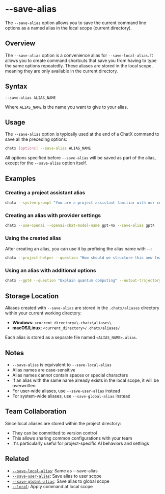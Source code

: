 # --save-alias

The `--save-alias` option allows you to save the current command line options as a named alias in the local scope (current directory).

## Overview

The `--save-alias` option is a convenience alias for `--save-local-alias`. It allows you to create command shortcuts that save you from having to type the same options repeatedly. These aliases are stored in the local scope, meaning they are only available in the current directory.

## Syntax

```
--save-alias ALIAS_NAME
```

Where `ALIAS_NAME` is the name you want to give to your alias.

## Usage

The `--save-alias` option is typically used at the end of a ChatX command to save all the preceding options:

```bash
chatx [options] --save-alias ALIAS_NAME
```

All options specified before `--save-alias` will be saved as part of the alias, except for the `--save-alias` option itself.

## Examples

### Creating a project assistant alias

```bash
chatx --system-prompt "You are a project assistant familiar with our codebase." --save-alias project-helper
```

### Creating an alias with provider settings

```bash
chatx --use-openai --openai-chat-model-name gpt-4o --save-alias gpt4
```

### Using the created alias

After creating an alias, you can use it by prefixing the alias name with `--`:

```bash
chatx --project-helper --question "How should we structure this new feature?"
```

### Using an alias with additional options

```bash
chatx --gpt4 --question "Explain quantum computing" --output-trajectory quantum.md
```

## Storage Location

Aliases created with `--save-alias` are stored in the `.chatx/aliases` directory within your current working directory:

- **Windows**: `<current_directory>\.chatx\aliases\`
- **macOS/Linux**: `<current_directory>/.chatx/aliases/`

Each alias is stored as a separate file named `<ALIAS_NAME>.alias`.

## Notes

- `--save-alias` is equivalent to `--save-local-alias`
- Alias names are case-sensitive
- Alias names cannot contain spaces or special characters
- If an alias with the same name already exists in the local scope, it will be overwritten
- For user-wide aliases, use `--save-user-alias` instead
- For system-wide aliases, use `--save-global-alias` instead

## Team Collaboration

Since local aliases are stored within the project directory:

- They can be committed to version control
- This allows sharing common configurations with your team
- It's particularly useful for project-specific AI behaviors and settings

## Related

- [`--save-local-alias`](/reference/cli/options/save-local-alias.md): Same as --save-alias
- [`--save-user-alias`](/reference/cli/options/save-user-alias.md): Save alias to user scope
- [`--save-global-alias`](/reference/cli/options/save-global-alias.md): Save alias to global scope
- [`--local`](/reference/cli/options/local.md): Apply command at local scope